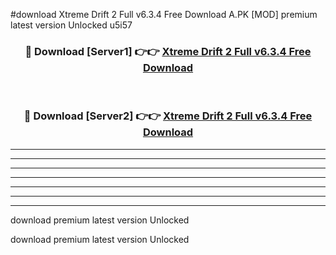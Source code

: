 #download Xtreme Drift 2 Full v6.3.4 Free Download A.PK [MOD] premium latest version Unlocked u5i57 



<div align="center">
<h3>🔴 Download [Server1] 👉👉 <a href="https://download1apk.web.app/">Xtreme Drift 2 Full v6.3.4 Free Download</a></h3><br>

<h3>🔴 Download [Server2] 👉👉 <a href="https://download1apk.web.app/">Xtreme Drift 2 Full v6.3.4 Free Download</a></h3>
</div>





----------------------------------------------------------

----------------------------------------------------------

----------------------------------------------------------

----------------------------------------------------------

----------------------------------------------------------

----------------------------------------------------------

----------------------------------------------------------

download premium latest version Unlocked

download premium latest version Unlocked
